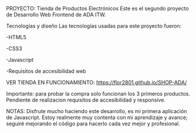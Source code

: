 PROYECTO: Tienda de Productos Electrónicos
Este es el segundo proyecto de Desarrollo Web Frontend de ADA ITW.

Tecnologías y diseño
Las tecnologías usadas para este proyecto fueron:

-HTML5

-CSS3

-Javascript

-Requisitos de accesibilidad web


VER TIENDA EN FUNCIONAMIENTO:
https://flor2801.github.io/SHOP-ADA/

Importante: para probar la compra solo funcionan los 3 primeros productos.
Pendiente de realizacion requisitos de accesibilidad y responsive.


NOTAS:
Disfrute mucho haciendo este desarrollo, es mi primera aplicación de Javascript. Estoy realmente muy contenta con mi aprendizaje y avance; seguiré mejorando el código para hacerlo
cada vez mejor y profesional. 




